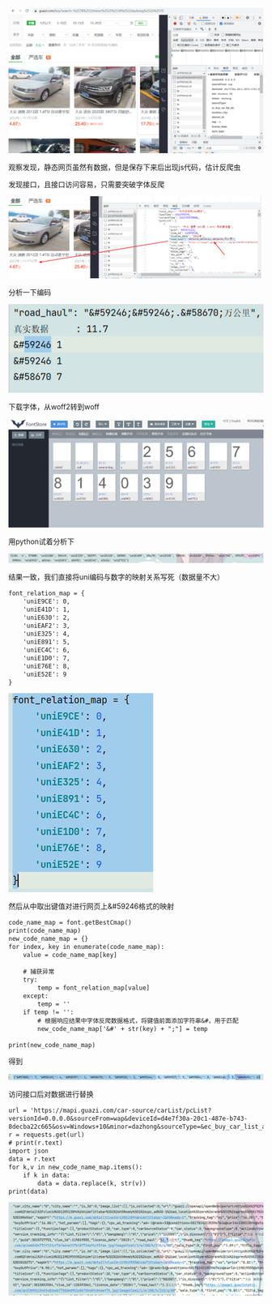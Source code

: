 ![image-20220910163341258](image/image-20220910163341258.png)

观察发现，静态网页虽然有数据，但是保存下来后出现js代码，估计反爬虫

发现接口，且接口访问容易，只需要突破字体反爬

![image-20220910163546022](image/image-20220910163546022.png)

分析一下编码

![image-20220910163624523](image/image-20220910163624523.png)

下载字体，从woff2转到woff

![image-20220910163716911](image/image-20220910163716911.png)

用python试着分析下

![image-20220910163756132](image/image-20220910163756132.png)

结果一致，我们直接将uni编码与数字的映射关系写死（数据量不大）

```
font_relation_map = {
    'uniE9CE': 0,
    'uniE41D': 1,
    'uniE630': 2,
    'uniEAF2': 3,
    'uniE325': 4,
    'uniE891': 5,
    'uniEC4C': 6,
    'uniE1D0': 7,
    'uniE76E': 8,
    'uniE52E': 9
}
```

![image-20220910163909186](image/image-20220910163909186.png)

然后从中取出键值对进行网页上&#59246格式的映射

```
code_name_map = font.getBestCmap()
print(code_name_map)
new_code_name_map = {}
for index, key in enumerate(code_name_map):
    value = code_name_map[key]

    # 捕获异常
    try:
        temp = font_relation_map[value]
    except:
        temp = ''
    if temp != '':
        # 根据响应结果中字体反爬数据格式，将键值前面添加字符串&#，用于匹配
        new_code_name_map['&#' + str(key) + ";"] = temp

print(new_code_name_map)
```

得到

![image-20220910164136557](image/image-20220910164136557.png)

访问接口后对数据进行替换

```
url = 'https://mapi.guazi.com/car-source/carList/pcList?versionId=0.0.0.0&sourceFrom=wap&deviceId=d4e7f30a-20c1-487e-b743-8decba22c665&osv=Windows+10&minor=dazhong&sourceType=&ec_buy_car_list_ab=&location_city=&district_id=&tag=-1&license_date=&auto_type=&driving_type=&gearbox=&road_haul=&air_displacement=&emission=&car_color=&guobie=&bright_spot_config=&seat=&fuel_type=&order=&priceRange=0,-1&tag_types=&diff_city=&intention_options=&initialPriceRange=&monthlyPriceRange=&transfer_num=&car_year=&carid_qigangshu=&carid_jinqixingshi=&cheliangjibie=&page=2&pageSize=20&city_filter=12&city=12&guazi_city=12&qpres=581687304558096384&platfromSource=wap'
r = requests.get(url)
# print(r.text)
import json
data = r.text
for k,v in new_code_name_map.items():
    if k in data:
        data = data.replace(k, str(v))
print(data)
```

![image-20220910164251762](image/image-20220910164251762.png)